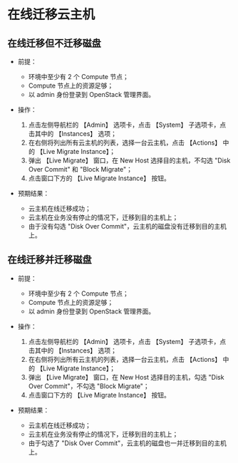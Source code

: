 # 在线迁移云主机

## 在线迁移但不迁移磁盘

* 前提：

  * 环境中至少有 2 个 Compute 节点；
  * Compute 节点上的资源足够；
  * 以 admin 身份登录到 OpenStack 管理界面。

* 操作：

  1. 点击左侧导航栏的 【Admin】 选项卡，点击 【System】 子选项卡，点击其中的 【Instances】 选项；
  1. 在右侧将列出所有云主机的列表，选择一台云主机，点击 【Actions】 中的 【Live Migrate Instance】；
  1. 弹出 【Live Migrate】 窗口，在 New Host 选择目的主机，不勾选 "Disk Over Commit" 和 "Block Migrate"；
  1. 点击窗口下方的 【Live Migrate Instance】 按钮。

* 预期结果：

  * 云主机在线迁移成功；
  * 云主机在业务没有停止的情况下，迁移到目的主机上；
  * 由于没有勾选 "Disk Over Commit"，云主机的磁盘没有迁移到目的主机上。


## 在线迁移并迁移磁盘

* 前提：

  * 环境中至少有 2 个 Compute 节点；
  * Compute 节点上的资源足够；
  * 以 admin 身份登录到 OpenStack 管理界面。

* 操作：

  1. 点击左侧导航栏的 【Admin】 选项卡，点击 【System】 子选项卡，点击其中的 【Instances】 选项；
  1. 在右侧将列出所有云主机的列表，选择一台云主机，点击 【Actions】 中的 【Live Migrate Instance】；
  1. 弹出 【Live Migrate】 窗口，在 New Host 选择目的主机，勾选 "Disk Over Commit"，不勾选 "Block Migrate"；
  1. 点击窗口下方的 【Live Migrate Instance】 按钮。

* 预期结果：

  * 云主机在线迁移成功；
  * 云主机在业务没有停止的情况下，迁移到目的主机上；
  * 由于勾选了 "Disk Over Commit"，云主机的磁盘也一并迁移到目的主机上。


